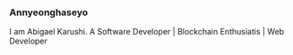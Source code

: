 ### Annyeonghaseyo
I am Abigael Karushi.
A Software Developer | Blockchain Enthusiatis | Web Developer
